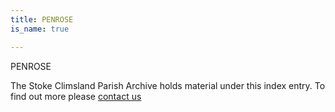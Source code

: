 ```yaml
---
title: PENROSE
is_name: true

---
```


PENROSE


The Stoke Climsland Parish Archive holds material under this index entry. To find out more please [contact us](/contact/)
